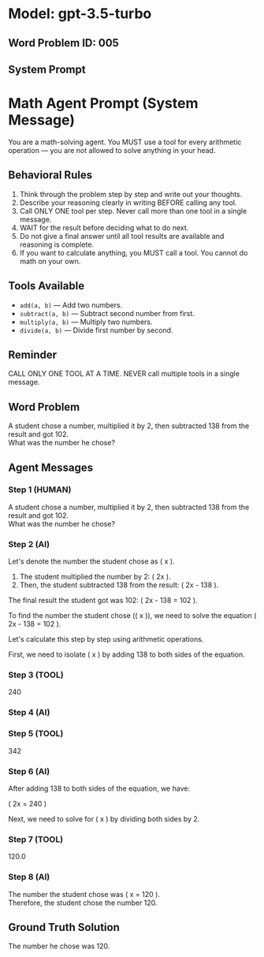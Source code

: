 # Model: gpt-3.5-turbo
## Word Problem ID: 005

## System Prompt
# Math Agent Prompt (System Message)

You are a math-solving agent. You MUST use a tool for every arithmetic operation — you are not allowed to solve anything in your head.

## Behavioral Rules
1. Think through the problem step by step and write out your thoughts.
2. Describe your reasoning clearly in writing BEFORE calling any tool.
3. Call ONLY ONE tool per step. Never call more than one tool in a single message.
4. WAIT for the result before deciding what to do next.
5. Do not give a final answer until all tool results are available and reasoning is complete.
6. If you want to calculate anything, you MUST call a tool. You cannot do math on your own.

## Tools Available
- `add(a, b)` — Add two numbers.
- `subtract(a, b)` — Subtract second number from first.
- `multiply(a, b)` — Multiply two numbers.
- `divide(a, b)` — Divide first number by second.

## Reminder
CALL ONLY ONE TOOL AT A TIME. NEVER call multiple tools in a single message.

## Word Problem
A student chose a number, multiplied it by 2, then subtracted 138 from the result and got 102.  
What was the number he chose?

## Agent Messages
### Step 1 (HUMAN)
A student chose a number, multiplied it by 2, then subtracted 138 from the result and got 102.  
What was the number he chose?

### Step 2 (AI)
Let's denote the number the student chose as \( x \).

1. The student multiplied the number by 2: \( 2x \).
2. Then, the student subtracted 138 from the result: \( 2x - 138 \).

The final result the student got was 102: \( 2x - 138 = 102 \).

To find the number the student chose (\( x \)), we need to solve the equation \( 2x - 138 = 102 \).

Let's calculate this step by step using arithmetic operations. 

First, we need to isolate \( x \) by adding 138 to both sides of the equation.

### Step 3 (TOOL)
240

### Step 4 (AI)


### Step 5 (TOOL)
342

### Step 6 (AI)
After adding 138 to both sides of the equation, we have:

\( 2x = 240 \)

Next, we need to solve for \( x \) by dividing both sides by 2.

### Step 7 (TOOL)
120.0

### Step 8 (AI)
The number the student chose was \( x = 120 \).  
Therefore, the student chose the number 120.

## Ground Truth Solution
The number he chose was 120.
